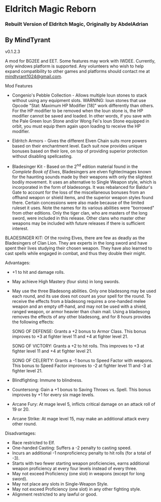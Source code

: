 # Eldritch Magic Reborn
### Rebuilt Version of Eldritch Magic, Originally by AbdelAdrian
## By MindTyrant

v0.1.2.3

A mod for BG2EE and EET.  Some features may work with IWDEE. Currently, only windows platform is supported. Any volunteers who wish to help expand compatibility to other games and platforms should contact me at mindtyrant1024@gmail.com.

Mod Features
 
* Congenio's Pebble Collection - Allows multiple Ioun stones to stack without using any equipment slots. WARNING: Ioun stones that use Opcode "Stat: Maximum HP Modifier [18]" work differently than others. For the HP modifier to be removed when the Ioun stone is, the HP modifier cannot be saved and loaded. In other words, if you save with the Pale Green Ioun Stone and/or Wong Fei's Ioun Stone equipped in orbit, you must equip them again upon loading to receive the HP modifier.

* Eldritch Armors - Gives the different Elven Chain suits more powers based on their enchantment level.  Each suit now provides unique bonuses based on their lore, on top of providing superior protection without disabling spellcasting. 

* Bladesinger Kit - Based on the 2<sup>nd</sup> edition material found in the *Complete Book of Elves*, Bladesingers are elven fighter/mages known for the haunting sounds made by their weapons with only the slightest bodily movement. It uses an alternative to Single Weapon style, which is incorporated in the form of bladesongs. It was rebalanced for Baldur's Gate to account for the loss of the miscellaneous bonuses from an offhand weapon or shield items, and the superior weapon styles found there. Certain concessions were also made because of the limited ruleset it uses. Note the names for its various abilities were "borrowed" from other editions. Only the tiger clan, who are masters of the long sword, were included in this release. Other clans who master other weapons may be included with future releases if there is sufficient interest. 

BLADESINGER KIT: Of the roving Elves, there are few as deadly as the Bladesingers of Clan Lion. They are experts in the long sword and have spent their lives studying their chosen weapon. They have also learned to cast spells while engaged in combat, and thus they double their might.

Advantages:
- +1 to hit and damage rolls. 
- May achieve High Mastery (four slots) in long swords.
- May use the three Bladesong abilities. Only one bladesong may be used each round, and its use does not count as your spell for the round. To receive the effects from a bladesong requires a one-handed melee weapon and an empty off-hand, and may not be used with a shield, ranged weapon, or armor heavier than chain mail. Using a bladesong removes the effects of any other bladesong, and for 8 hours provides the following effects:

  SONG OF DEFENSE: Grants a +2 bonus to Armor Class. This bonus improves to +3 at fighter level 11 and +4 at fighter level 21.

  SONG OF VICTORY: Grants a +2 to hit rolls. This improves to +3 at fighter level 11 and +4 at fighter level 21.

  SONG OF CELERITY: Grants a -1 bonus to Speed Factor with weapons. This bonus to Speed Factor improves to -2 at fighter level 11 and -3 at fighter level 21.

- Blindfighting: Immune to blindness.
- Countersong: Gain a +1 bonus to Saving Throws vs. Spell. This bonus improves by +1 for every six mage levels. 
- Arcane Fury: At mage level 5, inflicts critical damage on an attack roll of 19 or 20. 
- Arcane Strike: At mage level 15, may make an additional attack every other round. 

Disadvantages:
- Race restricted to Elf.
- One-handed Casting: Suffers a -2 penalty to casting speed.
- Incurs an additional -1 nonproficiency penalty to hit rolls (for a total of -3).
- Starts with two fewer starting weapon proficiencies, earns additional weapon proficiency at every four levels instead of every three.
- May not exceed Proficiency (one slot) in weapons (except for long sword).
- May not place any slots in Single-Weapon Style. 
- May not exceed Proficiency (one slot) in any other fighting style. 
- Alignment restricted to any lawful or good.

